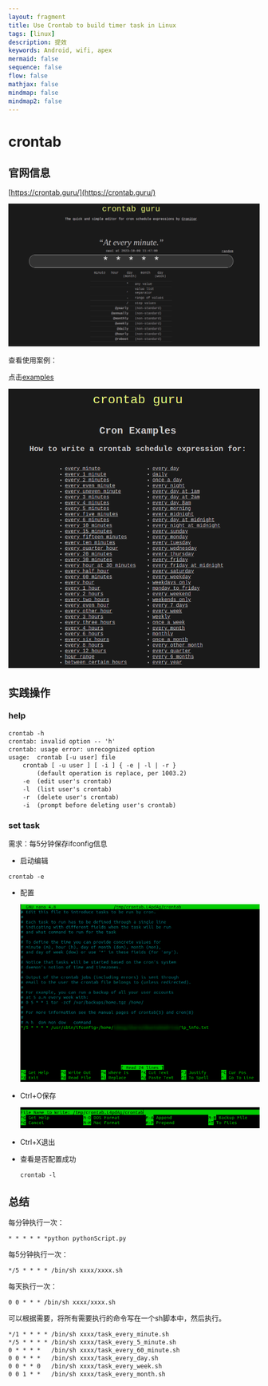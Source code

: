 ```yaml
---
layout: fragment
title: Use Crontab to build timer task in Linux
tags: [linux]
description: 提效
keywords: Android, wifi, apex
mermaid: false
sequence: false
flow: false
mathjax: false
mindmap: false
mindmap2: false
---
```


# crontab

## 官网信息

[https://crontab.guru/](https://crontab.guru/)

![image-20231009114623019](https://raw.githubusercontent.com/KingofHubGit/ImageFactory/main/Public/image-20231009114623019.png)

查看使用案例：

点击[examples](https://crontab.guru/examples.html)

![image-20231009114816378](https://raw.githubusercontent.com/KingofHubGit/ImageFactory/main/Public/image-20231009114816378.png)



## 实践操作

### help

```
crontab -h
crontab: invalid option -- 'h'
crontab: usage error: unrecognized option
usage:	crontab [-u user] file
	crontab [ -u user ] [ -i ] { -e | -l | -r }
		(default operation is replace, per 1003.2)
	-e	(edit user's crontab)
	-l	(list user's crontab)
	-r	(delete user's crontab)
	-i	(prompt before deleting user's crontab)
```



### set task

需求：每5分钟保存ifconfig信息

- 启动编辑

```
crontab -e 
```

- 配置

  ![image-20231009115212204](https://raw.githubusercontent.com/KingofHubGit/ImageFactory/main/Public/image-20231009115212204.png)

- Ctrl+O保存

  ![image-20231009115253452](https://raw.githubusercontent.com/KingofHubGit/ImageFactory/main/Public/image-20231009115253452.png)

- Ctrl+X退出

- 查看是否配置成功

  ```
  crontab -l
  ```

  

## 总结

每分钟执行一次：

```shell
* * * * * *python pythonScript.py
```



每5分钟执行一次：

```shell
*/5 * * * * /bin/sh xxxx/xxxx.sh
```



每天执行一次：

```shell
0 0 * * * /bin/sh xxxx/xxxx.sh
```



可以根据需要，将所有需要执行的命令写在一个sh脚本中，然后执行。

```shell
*/1 * * * * /bin/sh xxxx/task_every_minute.sh
*/5 * * * * /bin/sh xxxx/task_every_5_minute.sh
0 * * * *   /bin/sh xxxx/task_every_60_minute.sh
0 0 * * *   /bin/sh xxxx/task_every_day.sh
0 0 * * 0   /bin/sh xxxx/task_every_week.sh
0 0 1 * *   /bin/sh xxxx/task_every_month.sh
```













